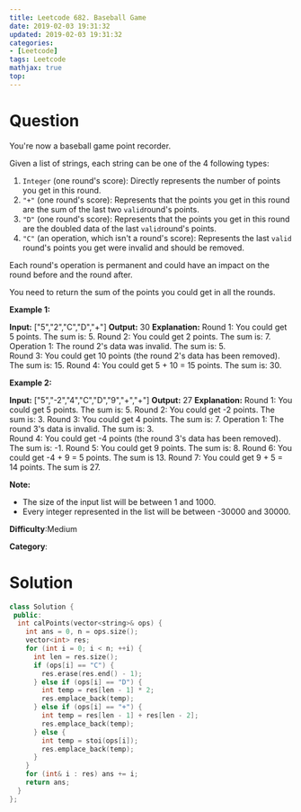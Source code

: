 ```yaml
---
title: Leetcode 682. Baseball Game
date: 2019-02-03 19:31:32
updated: 2019-02-03 19:31:32
categories: 
- [Leetcode]
tags: Leetcode
mathjax: true
top:
---
```


# Question

You're now a baseball game point recorder.

Given a list of strings, each string can be one of the 4 following types:

1. `Integer`  (one round's score): Directly represents the number of points you get in this round.
2. `"+"`  (one round's score): Represents that the points you get in this round are the sum of the last two  `valid`round's points.
3. `"D"`  (one round's score): Represents that the points you get in this round are the doubled data of the last  `valid`round's points.
4. `"C"`  (an operation, which isn't a round's score): Represents the last  `valid`  round's points you get were invalid and should be removed.

Each round's operation is permanent and could have an impact on the round before and the round after.

You need to return the sum of the points you could get in all the rounds.

**Example 1:**  

**Input:** ["5","2","C","D","+"]
**Output:** 30
**Explanation:** 
Round 1: You could get 5 points. The sum is: 5.
Round 2: You could get 2 points. The sum is: 7.
Operation 1: The round 2's data was invalid. The sum is: 5.  
Round 3: You could get 10 points (the round 2's data has been removed). The sum is: 15.
Round 4: You could get 5 + 10 = 15 points. The sum is: 30.

**Example 2:**  

**Input:** ["5","-2","4","C","D","9","+","+"]
**Output:** 27
**Explanation:** 
Round 1: You could get 5 points. The sum is: 5.
Round 2: You could get -2 points. The sum is: 3.
Round 3: You could get 4 points. The sum is: 7.
Operation 1: The round 3's data is invalid. The sum is: 3.  
Round 4: You could get -4 points (the round 3's data has been removed). The sum is: -1.
Round 5: You could get 9 points. The sum is: 8.
Round 6: You could get -4 + 9 = 5 points. The sum is 13.
Round 7: You could get 9 + 5 = 14 points. The sum is 27.

**Note:**  

- The size of the input list will be between 1 and 1000.
- Every integer represented in the list will be between -30000 and 30000.

**Difficulty**:Medium

**Category**:

<!-- more -->

# Solution

```cpp
class Solution {
 public:
  int calPoints(vector<string>& ops) {
    int ans = 0, n = ops.size();
    vector<int> res;
    for (int i = 0; i < n; ++i) {
      int len = res.size();
      if (ops[i] == "C") {
        res.erase(res.end() - 1);
      } else if (ops[i] == "D") {
        int temp = res[len - 1] * 2;
        res.emplace_back(temp);
      } else if (ops[i] == "+") {
        int temp = res[len - 1] + res[len - 2];
        res.emplace_back(temp);
      } else {
        int temp = stoi(ops[i]);
        res.emplace_back(temp);
      }
    }
    for (int& i : res) ans += i;
    return ans;
  }
};
```